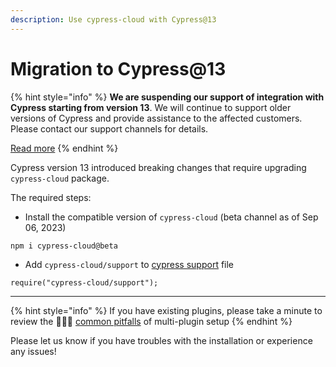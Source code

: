```yaml
---
description: Use cypress-cloud with Cypress@13
---
```


# Migration to Cypress@13

{% hint style="info" %}
**We are suspending our support of integration with Cypress starting from version 13**. We will continue to support older versions of Cypress and provide assistance to the affected customers. Please contact our support channels for details.

[Read more](https://currents.dev/posts/v13-blocking)
{% endhint %}

Cypress version 13 introduced breaking changes that require upgrading `cypress-cloud` package.

The required steps:

* Install the compatible version of `cypress-cloud` (beta channel as of Sep 06, 2023)

```
npm i cypress-cloud@beta
```

* Add `cypress-cloud/support` to [cypress support](https://docs.cypress.io/guides/core-concepts/writing-and-organizing-tests#Support-file) file

```
require("cypress-cloud/support");
```

***

{% hint style="info" %}
If you have existing plugins, please take a minute to review the 🤦🏻‍♂️ [common pitfalls](https://github.com/currents-dev/cypress-cloud#setup-with-existing-plugins) of multi-plugin setup
{% endhint %}

Please let us know if you have troubles with the installation or experience any issues!
